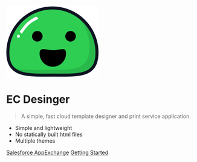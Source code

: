 ![logo](_media/icon.svg)

# EC Desinger

> A simple, fast cloud template designer and print service application.

- Simple and lightweight
- No statically built html files
- Multiple themes

[Salesforce AppExchange](https://github.com/docsifyjs/docsify/)
[Getting Started](#designer)

